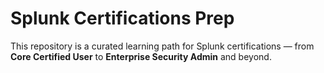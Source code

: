 # Splunk Certifications Prep

This repository is a curated learning path for Splunk certifications — from **Core Certified User** to **Enterprise Security Admin** and beyond.
